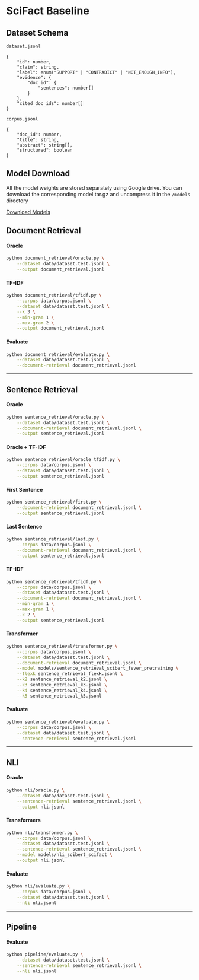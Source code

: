 # SciFact Baseline

## Dataset Schema

`dataset.jsonl`
```
{
    "id": number,
    "claim": string,
    "label": enum("SUPPORT" | "CONTRADICT" | "NOT_ENOUGH_INFO"),
    "evidence": {
        "doc_id": {
            "sentences": number[]
        }
    },
    "cited_doc_ids": number[]
}
```

`corpus.jsonl`
```
{
    "doc_id": number,
    "title": string,
    "abstract": string[],
    "structured": boolean
}
```

## Model Download

All the model weights are stored separately using Google drive. You can download the corresponding
model tar.gz and uncompress it in the `/models` directory

[Download Models](https://drive.google.com/drive/folders/1ni0dI7dhYDsKFoz6mfdEZD3ibSawq3mY?usp=sharing)

## Document Retrieval

#### Oracle
```sh
python document_retrieval/oracle.py \
    --dataset data/dataset.test.jsonl \
    --output document_retrieval.jsonl
```

#### TF-IDF
```sh
python document_retrieval/tfidf.py \
    --corpus data/corpus.jsonl \
    --dataset data/dataset.test.jsonl \
    --k 3 \
    --min-gram 1 \
    --max-gram 2 \
    --output document_retrieval.jsonl
```

#### Evaluate
```sh
python document_retrieval/evaluate.py \
    --dataset data/dataset.test.jsonl \
    --document-retrieval document_retrieval.jsonl
```

-------------------------------------------------------

## Sentence Retrieval

#### Oracle
```sh
python sentence_retrieval/oracle.py \
    --dataset data/dataset.test.jsonl \
    --document-retrieval document_retrieval.jsonl \
    --output sentence_retrieval.jsonl
```

#### Oracle + TF-IDF
```sh
python sentence_retrieval/oracle_tfidf.py \
    --corpus data/corpus.jsonl \
    --dataset data/dataset.test.jsonl \
    --output sentence_retrieval.jsonl
```

#### First Sentence
```sh
python sentence_retrieval/first.py \
    --document-retrieval document_retrieval.jsonl \
    --output sentence_retrieval.jsonl
```

#### Last Sentence
```sh
python sentence_retrieval/last.py \
    --corpus data/corpus.jsonl \
    --document-retrieval document_retrieval.jsonl \
    --output sentence_retrieval.jsonl
```

#### TF-IDF
```sh
python sentence_retrieval/tfidf.py \
    --corpus data/corpus.jsonl \
    --dataset data/dataset.test.jsonl \
    --document-retrieval document_retrieval.jsonl \
    --min-gram 1 \
    --max-gram 1 \
    --k 2 \
    --output sentence_retrieval.jsonl
```

#### Transformer
```sh
python sentence_retrieval/transformer.py \
    --corpus data/corpus.jsonl \
    --dataset data/dataset.test.jsonl \
    --document-retrieval document_retrieval.jsonl \
    --model models/sentence_retrieval_scibert_fever_pretraining \
    --flexk sentence_retrieval_flexk.jsonl \
    --k2 sentence_retrieval_k2.jsonl \
    --k3 sentence_retrieval_k3.jsonl \
    --k4 sentence_retrieval_k4.jsonl \
    --k5 sentence_retrieval_k5.jsonl
```

#### Evaluate
```sh
python sentence_retrieval/evaluate.py \
    --corpus data/corpus.jsonl \
    --dataset data/dataset.test.jsonl \
    --sentence-retrieval sentence_retrieval.jsonl
```

-------------------------------------------------------

## NLI

#### Oracle
```sh
python nli/oracle.py \
    --dataset data/dataset.test.jsonl \
    --sentence-retrieval sentence_retrieval.jsonl \
    --output nli.jsonl
```

#### Transformers
```sh
python nli/transformer.py \
    --corpus data/corpus.jsonl \
    --dataset data/dataset.test.jsonl \
    --sentence-retrieval sentence_retrieval.jsonl \
    --model models/nli_scibert_scifact \
    --output nli.jsonl
```


#### Evaluate
```sh
python nli/evaluate.py \
    --corpus data/corpus.jsonl \
    --dataset data/dataset.test.jsonl \
    --nli nli.jsonl
```

-------------------------------------------------------

## Pipeline

#### Evaluate
```sh
python pipeline/evaluate.py \
    --dataset data/dataset.test.jsonl \
    --sentence-retrieval sentence_retrieval.jsonl \
    --nli nli.jsonl
```